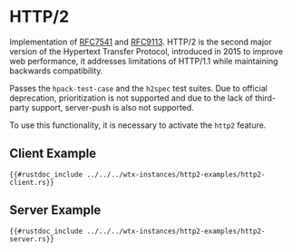 # HTTP/2

Implementation of [RFC7541](https://datatracker.ietf.org/doc/html/rfc7541) and [RFC9113](https://datatracker.ietf.org/doc/html/rfc9113). HTTP/2 is the second major version of the Hypertext Transfer Protocol, introduced in 2015 to improve web performance, it addresses limitations of HTTP/1.1 while maintaining backwards compatibility.

Passes the `hpack-test-case` and the `h2spec` test suites. Due to official deprecation, prioritization is not supported and due to the lack of third-party support, server-push is also not supported.

To use this functionality, it is necessary to activate the `http2` feature.

## Client Example

```rust,edition2021,no_run
{{#rustdoc_include ../../../wtx-instances/http2-examples/http2-client.rs}}
```

## Server Example

```rust,edition2021,no_run
{{#rustdoc_include ../../../wtx-instances/http2-examples/http2-server.rs}}
```
